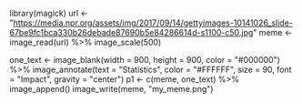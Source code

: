library(magick)
url <- "https://media.npr.org/assets/img/2017/09/14/gettyimages-10141026_slide-67be9fc1bca330b26debade87690b5e84286614d-s1100-c50.jpg"
meme <- image_read(url) %>% 
  image_scale(500)

one_text <- image_blank(width = 900, 
                          height = 900, 
                          color = "#000000") %>%
  image_annotate(text = "Statistics",
                 color = "#FFFFFF",
                 size = 90,
                 font = "Impact",
                 gravity = "center")
p1 <- c(meme, one_text) %>% 
  image_append()
image_write(meme, "my_meme.png")
